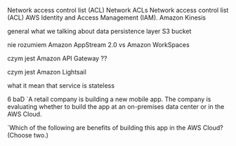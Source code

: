 Network access control list (ACL)
Network ACLs
Network access control list (ACL)
AWS Identity and Access Management (IAM).
Amazon Kinesis


general what we talking about 
data persistence layer
 S3 bucket


nie rozumiem 
  Amazon AppStream 2.0 vs Amazon WorkSpaces

  czym jest Amazon API Gateway ??

  czym jest Amazon Lightsail

  what it mean that service is stateless

  6 baD `A retail company is building a new mobile app. The company is evaluating whether to build the app at an on-premises data center or in the AWS Cloud.

`Which of the following are benefits of building this app in the AWS Cloud? (Choose two.)